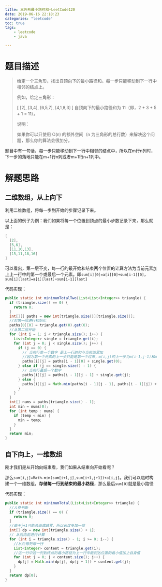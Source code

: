 ```yaml
---
title: 三角形最小路径和—LeetCode120
date: 2019-06-16 22:18:23
categories: "leetcode"
toc: true
tags: 
	- leetcode
	- java

---
```


# 题目描述

> 给定一个三角形，找出自顶向下的最小路径和。每一步只能移动到下一行中相邻的结点上。
>
> 例如，给定三角形：
>
> [
>      [2],
>     [3,4],
>    [6,5,7],
>   [4,1,8,3]
> ]
> 自顶向下的最小路径和为 11（即，2 + 3 + 5 + 1 = 11）。
>
> 说明：
>
> 如果你可以只使用 O(n) 的额外空间（n 为三角形的总行数）来解决这个问题，那么你的算法会很加分。
>

题目中有一句话，每一步只能移动到下一行中相邻的结点中，所以在m行n列时，下一步的落地只能在m+1行n列或者m+1行n+1列中。

<!--more-->

# 解题思路

## 二维数组，从上向下

利用二维数组，将每一步到开始的步骤记录下来。

以上面的例子为例：我们如果将每一个位置到顶点的最小步数记录下来，那么就是：

```java
[
  [2],
  [5,6],
  [11,10,13],
  [15,11,18,16]
]
```

可以看出，第一层不变，每一行的最开始和结束两个位置的计算方法为当前元素加上上一行中的第一个或最后一个元素。即`sum[i][0]=a[i][0]+sum[i-1][0]`，`sum[i][last]=a[i][last]+sum[i-1][last]`

代码实现：

```java
public static int minimumTotalTwo(List<List<Integer>> triangle) {
  if (triangle.size() == 0) {
    return 0;
  }
  int[][] paths = new int[triangle.size()][triangle.size()];
  //对第一层进行初始化
  paths[0][0] = triangle.get(0).get(0);
  //从第二层开始
  for (int i = 1; i < triangle.size(); i++) {
    List<Integer> single = triangle.get(i);
    for (int j = 0; j < single.size(); j++) {
      if (j == 0) {
        // 当前行第一个数字 是上一行的和与当前值累加 
        //因为第一个元素的上一步只能是第一个过来，m(i,j)的上一步为m(i-1,j-1)和m(i-1,j)由于j已经为0，所以j-1不存在，后面同理在当前行中的最后一个元素，在上一行中是没有的
        paths[i][j] = paths[i - 1][0] + single.get(0);
      } else if (j == single.size() - 1) {
        // 当前行最后一个数字
        paths[i][j] = paths[i - 1][j - 1] + single.get(j);
      } else {
        paths[i][j] = Math.min(paths[i - 1][j - 1], paths[i - 1][j]) + single.get(j);
      }
    }
  }
  int[] nums = paths[triangle.size() - 1];
  int min = nums[0];
  for (int temp : nums) {
    if (temp < min) {
      min = temp;
    }
  }
  return min;
}
```

## 自下向上，一维数组

刚才我们是从开始向结束看，我们如果从结束向开始看呢？

那么`sum[i,j]=Math.min(sum[i+1,j],sum[i+1,j+1])+a[i,j]`。我们可以临时构建一个一维数组，**存储每一行到结束的最小路径**，那么最后`sum[0]`就是最小路径

代码实现：

```java
public static int minimumTotal(List<List<Integer>> triangle) {
  //入参判断
  if (triangle.size() == 0) {
    return 0;
  }
  //由于j+1可能会造成越界，所以长度多加一位
  int[] dp = new int[triangle.size() + 1];
  // 从后向前进行计算
  for (int i = triangle.size() - 1; i >= 0; i--) {
    //从后得到每一行
    List<Integer> content = triangle.get(i);
    //这一行中这一列到终点的最小路径为上一行中能到达位置的最小值加上自身值
    for (int j = 0; j < content.size(); j++) {
      dp[j] = Math.min(dp[j], dp[j + 1]) + content.get(j);
    }
  }
  return dp[0];
}
```

